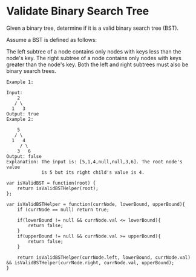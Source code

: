 # Validate Binary Search Tree

Given a binary tree, determine if it is a valid binary search tree (BST).

Assume a BST is defined as follows:

The left subtree of a node contains only nodes with keys less than the node's key.
The right subtree of a node contains only nodes with keys greater than the node's key.
Both the left and right subtrees must also be binary search trees.

```
Example 1:

Input:
    2
   / \
  1   3
Output: true
Example 2:

    5
   / \
  1   4
     / \
    3   6
Output: false
Explanation: The input is: [5,1,4,null,null,3,6]. The root node's value
             is 5 but its right child's value is 4.
```


```
var isValidBST = function(root) {
    return isValidBSTHelper(root);
};

var isValidBSTHelper = function(currNode, lowerBound, upperBound){
    if (currNode == null) return true;

    if(lowerBound != null && currNode.val <= lowerBound){
        return false;
    }
    if(upperBound != null && currNode.val >= upperBound){
        return false;
    }

    return isValidBSTHelper(currNode.left, lowerBound, currNode.val) && isValidBSTHelper(currNode.right, currNode.val, upperBound);
}
```
